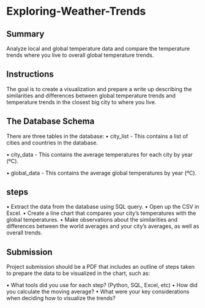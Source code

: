# Exploring-Weather-Trends
## Summary
Analyze local and global temperature data and compare the temperature trends where you live to overall global temperature trends.

## Instructions 
The goal is to create a visualization and prepare a write up describing the similarities and differences between global temperature trends and temperature trends in the closest big city to where you live.

## The Database Schema
  There are three tables in the database:
   •	city_list   - This contains a list of cities and countries in the database.
    
   •	city_data   - This contains the average temperatures for each city by year (ºC).
    
   •	global_data - This contains the average global temperatures by year (ºC).


## steps 
   • Extract the data from the database using SQL query.
   • Open up the CSV in Excel.
   • Create a line chart that compares your city’s temperatures with the global temperatures.
   • Make observations about the similarities and differences between the world averages and your city’s averages, as well as overall            trends.
   
## Submission   
   Project submission should be a PDF that includes an outline of steps taken to prepare the data to be visualized in the chart, such as:
   
   •	What tools did you use for each step? (Python, SQL, Excel, etc)
   •	How did you calculate the moving average?
   •	What were your key considerations when deciding how to visualize the trends?


